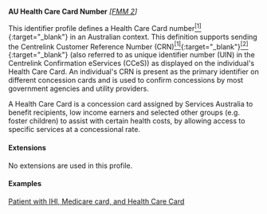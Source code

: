 **AU Health Care Card Number**  *[[FMM 2](guidance.html)]*

This identifier profile defines a Health Care Card number[<sup>[1]</sup>](https://www.servicesaustralia.gov.au/individuals/services/centrelink/health-care-card){:target="_blank"} in an Australian context. This definition supports sending the Centrelink Customer Reference Number (CRN)[<sup>[1]</sup>](https://www.servicesaustralia.gov.au/individuals/subjects/centrelink-customer-reference-number-crn){:target="_blank"}[<sup>[2]</sup>](http://meteor.aihw.gov.au/content/index.phtml/itemId/690579){:target="_blank"} (also referred to as unique identifier number (UIN) in the Centrelink Confirmation eServices (CCeS)) as displayed on the individual's Health Care Card. An individual's CRN is present as the primary identifier on different concession cards and is used to confirm concessions by most government agencies and utility providers. 

A Health Care Card is a concession card assigned by Services Australia to benefit recipients, low income earners and selected other groups (e.g. foster children) to assist with certain health costs, by allowing access to specific services at a concessional rate.


#### Extensions

No extensions are used in this profile.


#### Examples

[Patient with IHI, Medicare card, and Health Care Card](Patient-example0.html)